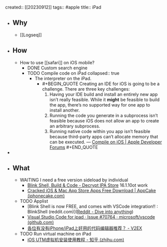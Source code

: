 created:: [[20230912]]
tags:: #apple
title:: iPad

- ## Why
  - [[Logseq]]
- ## How
  - How to use [[safari]] on iOS mobile?
    - DONE Custom search engine
    - TODO Compile code on iPad
      collapsed:: true
      - The interpreter on the iPad.
        - #+BEGIN_QUOTE
          Creating an IDE for iOS is going to be a challenge. There are three key challenges:
          1. Having your IDE build and install an entirely new app isn’t really feasible. While it __might__ be feasible to build the app, there’s no supported way for one app to install another.
          2. Running the code you generate in a subprocess isn’t feasible because iOS does not allow an app to create an arbitrary subprocess.
          3. Running native code within you app isn’t feasible because third-party apps can’t allocate memory that can be executed.
          — [Compile on iOS | Apple Developer Forums](https://developer.apple.com/forums/thread/128859)
          #+END_QUOTE
-
- ## What
  - WAITING I need a free version sideload by individual
    - [Blink Shell, Build & Code - Decrypt IPA Store](https://decrypt.day/app/id1594898306) 16.1.10ot work
    - [Cracked iOS & Mac App Store Apps Free Download | AppCake (iphonecake.com)](https://iphonecake.com/)
  - TODO Applist
    - [Blink Shell is now FREE, and comes with VSCode integration!! : BlinkShell (reddit.com)]([Reddit - Dive into anything](https://www.reddit.com/r/BlinkShell/comments/sq3zur/blink_shell_is_now_free_and_comes_with_vscode/))
    - [Visual Studio Code for ipad · Issue #70764 · microsoft/vscode (github.com)](https://github.com/microsoft/vscode/issues/70764)
    - [各位有没有iPhone/iPad上好用的代码编辑器推荐？ - V2EX](https://v2ex.com/t/39383)
  - TODO Run virtual machine on iPad
    - [iOS UTM虚拟机安装使用教程 - 知乎 (zhihu.com)](https://zhuanlan.zhihu.com/p/437319496)